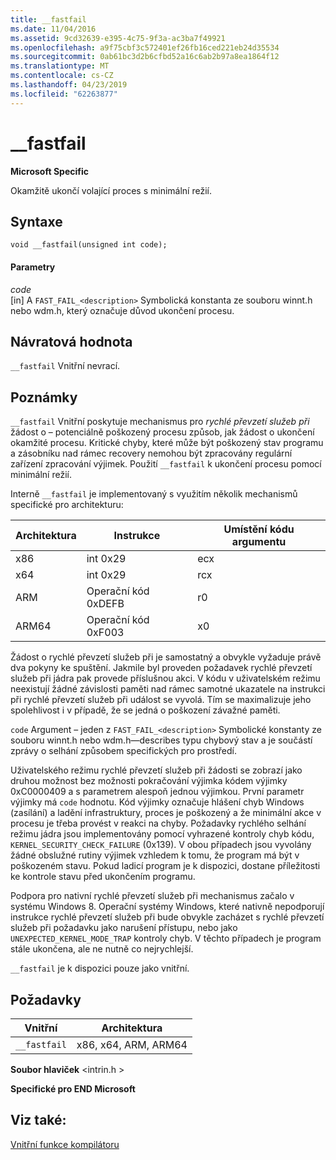 ```yaml
---
title: __fastfail
ms.date: 11/04/2016
ms.assetid: 9cd32639-e395-4c75-9f3a-ac3ba7f49921
ms.openlocfilehash: a9f75cbf3c572401ef26fb16ced221eb24d35534
ms.sourcegitcommit: 0ab61bc3d2b6cfbd52a16c6ab2b97a8ea1864f12
ms.translationtype: MT
ms.contentlocale: cs-CZ
ms.lasthandoff: 04/23/2019
ms.locfileid: "62263877"
---
```

# <a name="fastfail"></a>__fastfail

**Microsoft Specific**

Okamžitě ukončí volající proces s minimální režií.

## <a name="syntax"></a>Syntaxe

```
void __fastfail(unsigned int code);
```

#### <a name="parameters"></a>Parametry

*code*<br/>
[in] A `FAST_FAIL_<description>` Symbolická konstanta ze souboru winnt.h nebo wdm.h, který označuje důvod ukončení procesu.

## <a name="return-value"></a>Návratová hodnota

`__fastfail` Vnitřní nevrací.

## <a name="remarks"></a>Poznámky

`__fastfail` Vnitřní poskytuje mechanismus pro *rychlé převzetí služeb při* žádost o – potenciálně poškozený procesu způsob, jak žádost o ukončení okamžité procesu. Kritické chyby, které může být poškozený stav programu a zásobníku nad rámec recovery nemohou být zpracovány regulární zařízení zpracování výjimek. Použití `__fastfail` k ukončení procesu pomocí minimální režií.

Interně `__fastfail` je implementovaný s využitím několik mechanismů specifické pro architekturu:

|Architektura|Instrukce|Umístění kódu argumentu|
|------------------|-----------------|-------------------------------|
|x86|int 0x29|ecx|
|x64|int 0x29|rcx|
|ARM|Operační kód 0xDEFB|r0|
|ARM64|Operační kód 0xF003|x0|

Žádost o rychlé převzetí služeb při je samostatný a obvykle vyžaduje právě dva pokyny ke spuštění. Jakmile byl proveden požadavek rychlé převzetí služeb při jádra pak provede příslušnou akci. V kódu v uživatelském režimu neexistují žádné závislosti paměti nad rámec samotné ukazatele na instrukci při rychlé převzetí služeb při událost se vyvolá. Tím se maximalizuje jeho spolehlivost i v případě, že se jedná o poškození závažné paměti.

`code` Argument – jeden z `FAST_FAIL_<description>` Symbolické konstanty ze souboru winnt.h nebo wdm.h—describes typu chybový stav a je součástí zprávy o selhání způsobem specifických pro prostředí.

Uživatelského režimu rychlé převzetí služeb při žádosti se zobrazí jako druhou možnost bez možnosti pokračování výjimka kódem výjimky 0xC0000409 a s parametrem alespoň jednou výjimkou. První parametr výjimky má `code` hodnotu. Kód výjimky označuje hlášení chyb Windows (zasílání) a ladění infrastruktury, proces je poškozený a že minimální akce v procesu je třeba provést v reakci na chyby. Požadavky rychlého selhání režimu jádra jsou implementovány pomocí vyhrazené kontroly chyb kódu, `KERNEL_SECURITY_CHECK_FAILURE` (0x139). V obou případech jsou vyvolány žádné obslužné rutiny výjimek vzhledem k tomu, že program má být v poškozeném stavu. Pokud ladicí program je k dispozici, dostane příležitosti ke kontrole stavu před ukončením programu.

Podpora pro nativní rychlé převzetí služeb při mechanismus začalo v systému Windows 8. Operační systémy Windows, které nativně nepodporují instrukce rychlé převzetí služeb při bude obvykle zacházet s rychlé převzetí služeb při požadavku jako narušení přístupu, nebo jako `UNEXPECTED_KERNEL_MODE_TRAP` kontroly chyb. V těchto případech je program stále ukončena, ale ne nutně co nejrychlejší.

`__fastfail` je k dispozici pouze jako vnitřní.

## <a name="requirements"></a>Požadavky

|Vnitřní|Architektura|
|---------------|------------------|
|`__fastfail`|x86, x64, ARM, ARM64|

**Soubor hlaviček** \<intrin.h >

**Specifické pro END Microsoft**

## <a name="see-also"></a>Viz také:

[Vnitřní funkce kompilátoru](../intrinsics/compiler-intrinsics.md)
